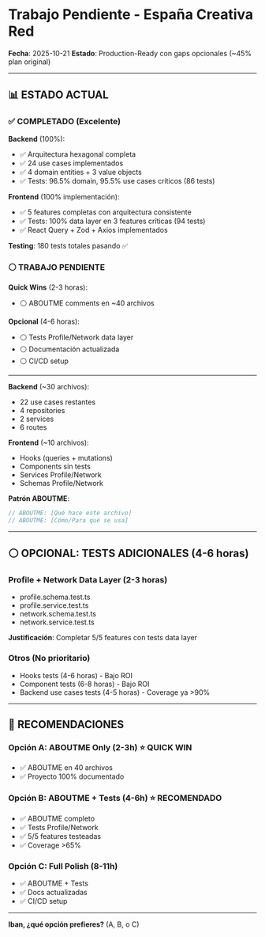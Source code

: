 # Trabajo Pendiente - España Creativa Red

**Fecha**: 2025-10-21
**Estado**: Production-Ready con gaps opcionales (~45% plan original)

---

## 📊 ESTADO ACTUAL

### ✅ COMPLETADO (Excelente)

**Backend** (100%):
- ✅ Arquitectura hexagonal completa
- ✅ 24 use cases implementados
- ✅ 4 domain entities + 3 value objects
- ✅ Tests: 96.5% domain, 95.5% use cases críticos (86 tests)

**Frontend** (100% implementación):
- ✅ 5 features completas con arquitectura consistente
- ✅ Tests: 100% data layer en 3 features críticas (94 tests)
- ✅ React Query + Zod + Axios implementados

**Testing**: 180 tests totales pasando ✅

### ⚪ TRABAJO PENDIENTE

**Quick Wins** (2-3 horas):
- ⚪ ABOUTME comments en ~40 archivos

**Opcional** (4-6 horas):
- ⚪ Tests Profile/Network data layer
- ⚪ Documentación actualizada
- ⚪ CI/CD setup

---

**Backend** (~30 archivos):
- 22 use cases restantes
- 4 repositories
- 2 services
- 6 routes

**Frontend** (~10 archivos):
- Hooks (queries + mutations)
- Components sin tests
- Services Profile/Network
- Schemas Profile/Network

**Patrón ABOUTME**:
```typescript
// ABOUTME: [Qué hace este archivo]
// ABOUTME: [Cómo/Para qué se usa]
```

---

## ⚪ OPCIONAL: TESTS ADICIONALES (4-6 horas)

### Profile + Network Data Layer (2-3 horas)
- profile.schema.test.ts
- profile.service.test.ts
- network.schema.test.ts
- network.service.test.ts

**Justificación**: Completar 5/5 features con tests data layer

### Otros (No prioritario)
- Hooks tests (4-6 horas) - Bajo ROI
- Component tests (6-8 horas) - Bajo ROI
- Backend use cases tests (4-5 horas) - Coverage ya >90%

---

## 🎯 RECOMENDACIONES

### Opción A: ABOUTME Only (2-3h) ⭐ QUICK WIN
- ✅ ABOUTME en 40 archivos
- ✅ Proyecto 100% documentado

### Opción B: ABOUTME + Tests (4-6h) ⭐ RECOMENDADO
- ✅ ABOUTME completo
- ✅ Tests Profile/Network
- ✅ 5/5 features testeadas
- ✅ Coverage >65%

### Opción C: Full Polish (8-11h)
- ✅ ABOUTME + Tests
- ✅ Docs actualizadas
- ✅ CI/CD setup

---

**Iban, ¿qué opción prefieres?** (A, B, o C)
